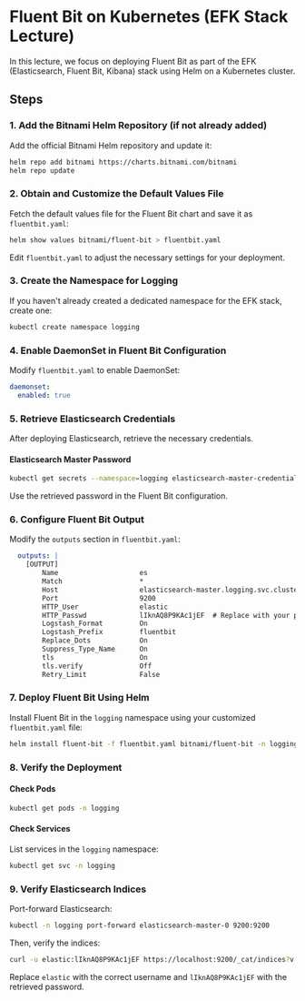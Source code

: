 # Fluent Bit on Kubernetes (EFK Stack Lecture)

In this lecture, we focus on deploying Fluent Bit as part of the EFK (Elasticsearch, Fluent Bit, Kibana) stack using Helm on a Kubernetes cluster.

## Steps

### 1. Add the Bitnami Helm Repository (if not already added)

Add the official Bitnami Helm repository and update it:

```bash
helm repo add bitnami https://charts.bitnami.com/bitnami
helm repo update
```

### 2. Obtain and Customize the Default Values File

Fetch the default values file for the Fluent Bit chart and save it as `fluentbit.yaml`:

```bash
helm show values bitnami/fluent-bit > fluentbit.yaml
```

Edit `fluentbit.yaml` to adjust the necessary settings for your deployment.

### 3. Create the Namespace for Logging

If you haven't already created a dedicated namespace for the EFK stack, create one:

```bash
kubectl create namespace logging
```

### 4. Enable DaemonSet in Fluent Bit Configuration

Modify `fluentbit.yaml` to enable DaemonSet:

```yaml
daemonset:
  enabled: true
```

### 5. Retrieve Elasticsearch Credentials

After deploying Elasticsearch, retrieve the necessary credentials.

#### Elasticsearch Master Password

```bash
kubectl get secrets --namespace=logging elasticsearch-master-credentials -ojsonpath='{.data.password}' | base64 -d
```

Use the retrieved password in the Fluent Bit configuration.

### 6. Configure Fluent Bit Output

Modify the `outputs` section in `fluentbit.yaml`:

```yaml
  outputs: |
    [OUTPUT]
        Name                    es
        Match                   *
        Host                    elasticsearch-master.logging.svc.cluster.local
        Port                    9200
        HTTP_User               elastic
        HTTP_Passwd             lIknAQ8P9KAc1jEF  # Replace with your password
        Logstash_Format         On
        Logstash_Prefix         fluentbit
        Replace_Dots            On
        Suppress_Type_Name      On
        tls                     On
        tls.verify              Off
        Retry_Limit             False
```

### 7. Deploy Fluent Bit Using Helm

Install Fluent Bit in the `logging` namespace using your customized `fluentbit.yaml` file:

```bash
helm install fluent-bit -f fluentbit.yaml bitnami/fluent-bit -n logging
```

### 8. Verify the Deployment

#### Check Pods

```bash
kubectl get pods -n logging
```

#### Check Services

List services in the `logging` namespace:

```bash
kubectl get svc -n logging
```

### 9. Verify Elasticsearch Indices

Port-forward Elasticsearch:

```bash
kubectl -n logging port-forward elasticsearch-master-0 9200:9200
```

Then, verify the indices:

```bash
curl -u elastic:lIknAQ8P9KAc1jEF https://localhost:9200/_cat/indices?v --insecure
```

Replace `elastic` with the correct username and `lIknAQ8P9KAc1jEF` with the retrieved password.


